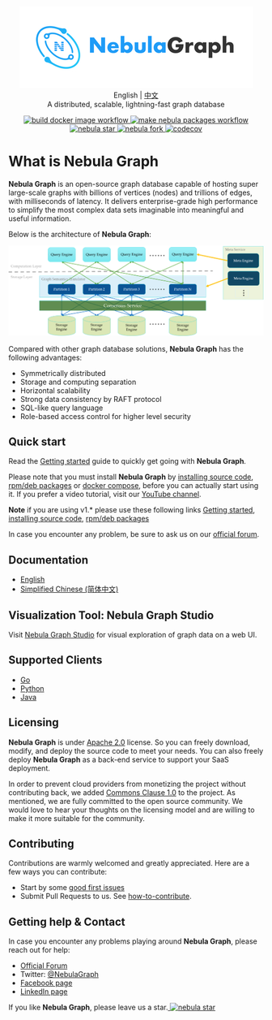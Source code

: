 <p align="center">
  <img src="docs/logo.png"/>
  <br> English | <a href="README-CN.md">中文</a>
  <br>A distributed, scalable, lightning-fast graph database<br>
</p>
<p align="center">
  <a href="https://hub.docker.com/u/vesoft">
    <img src="https://github.com/vesoft-inc/nebula/workflows/docker/badge.svg" alt="build docker image workflow"/>
  </a>
  <a href="https://github.com/vesoft-inc/nebula/actions?workflow=package">
    <img src="https://github.com/vesoft-inc/nebula/workflows/package/badge.svg" alt="make nebula packages workflow"/>
  </a>
  <a href="http://githubbadges.com/star.svg?user=vesoft-inc&repo=nebula&style=default">
    <img src="http://githubbadges.com/star.svg?user=vesoft-inc&repo=nebula&style=default" alt="nebula star"/>
  </a>
  <a href="http://githubbadges.com/fork.svg?user=vesoft-inc&repo=nebula&style=default">
    <img src="http://githubbadges.com/fork.svg?user=vesoft-inc&repo=nebula&style=default" alt="nebula fork"/>
  </a>
  <a href="https://codecov.io/gh/vesoft-inc/nebula">
    <img src="https://codecov.io/gh/vesoft-inc/nebula/branch/master/graph/badge.svg" alt="codecov"/>
  </a>
  <br>
</p>

# What is Nebula Graph

**Nebula Graph** is an open-source graph database capable of hosting super large-scale graphs with billions of vertices (nodes) and trillions of edges, with milliseconds of latency. It delivers enterprise-grade high performance to simplify the most complex data sets imaginable into meaningful and useful information.

Below is the architecture of **Nebula Graph**:

![image](https://github.com/vesoft-inc/nebula-docs/raw/master/images/Nebula%20Arch.png)

Compared with other graph database solutions, **Nebula Graph** has the following advantages:

* Symmetrically distributed
* Storage and computing separation
* Horizontal scalability
* Strong data consistency by RAFT protocol
* SQL-like query language
* Role-based access control for higher level security

## Quick start

Read the [Getting started](https://docs.nebula-graph.io/2.0.1/2.quick-start/1.quick-start-workflow/) guide to quickly get going with **Nebula Graph**.

Please note that you must install **Nebula Graph** by [installing source code](https://docs.nebula-graph.io/2.0.1/4.deployment-and-installation/2.compile-and-install-nebula-graph/1.install-nebula-graph-by-compiling-the-source-code/), [rpm/deb packages](https://docs.nebula-graph.io/2.0.1/4.deployment-and-installation/2.compile-and-install-nebula-graph/2.install-nebula-graph-by-rpm-or-deb/) or [docker compose](https://github.com/vesoft-inc/nebula-docker-compose), before you can actually start using it. If you prefer a video tutorial, visit our [YouTube channel](https://www.youtube.com/channel/UC73V8q795eSEMxDX4Pvdwmw).

**Note** if you are using v1.* please use these following links [Getting started](https://docs.nebula-graph.io/1.2.0/manual-EN/1.overview/2.quick-start/1.get-started/), [installing source code](https://docs.nebula-graph.io/1.2.0/manual-EN/3.build-develop-and-administration/1.build/1.build-source-code/), [rpm/deb packages](https://docs.nebula-graph.io/1.2.0/manual-EN/3.build-develop-and-administration/2.install/1.install-with-rpm-deb/)

In case you encounter any problem, be sure to ask us on our [official forum](https://discuss.nebula-graph.io).

## Documentation

* [English](https://docs.nebula-graph.io/)
* [Simplified Chinese (简体中文)](https://docs.nebula-graph.com.cn/)

<!--
## Roadmap

See our [Roadmap](https://github.com/vesoft-inc/nebula/wiki/Nebula-Graph-Roadmap) for what's coming soon in **Nebula Graph**.
-->

## Visualization Tool: Nebula Graph Studio

Visit [Nebula Graph Studio](https://github.com/vesoft-inc/nebula-web-docker) for visual exploration of graph data on a web UI.

## Supported Clients

* [Go](https://github.com/vesoft-inc/nebula-go)
* [Python](https://github.com/vesoft-inc/nebula-python)
* [Java](https://github.com/vesoft-inc/nebula-java)

## Licensing

**Nebula Graph** is under [Apache 2.0](https://www.apache.org/licenses/LICENSE-2.0) license. So you can freely download, modify, and deploy the source code to meet your needs. You can also freely deploy **Nebula Graph** as a back-end service to support your SaaS deployment.

In order to prevent cloud providers from monetizing the project without contributing back, we added [Commons Clause 1.0](https://commonsclause.com/) to the project. As mentioned, we are fully committed to the open source community. We would love to hear your thoughts on the licensing model and are willing to make it more suitable for the community.

## Contributing

Contributions are warmly welcomed and greatly appreciated. Here are a few ways you can contribute:

* Start by some [good first issues](https://github.com/vesoft-inc/nebula/issues?q=is%3Aissue+is%3Aopen+label%3A%22good+first+issue%22)
* Submit Pull Requests to us. See [how-to-contribute](https://docs.nebula-graph.io/2.0.1/15.contribution/how-to-contribute/).

## Getting help & Contact

In case you encounter any problems playing around **Nebula Graph**, please reach out for help:

* [Official Forum](https://discuss.nebula-graph.io)
* Twitter: [@NebulaGraph](https://twitter.com/NebulaGraph)
* [Facebook page](https://www.facebook.com/NebulaGraph/)
* [LinkedIn page](https://www.linkedin.com/company/vesoft-nebula-graph/)

If you like **Nebula Graph**, please leave us a star.<a href="http://githubbadges.com/star.svg?user=vesoft-inc&repo=nebula&style=default">
    <img src="http://githubbadges.com/star.svg?user=vesoft-inc&repo=nebula&style=default" alt="nebula star"/>
  </a>
